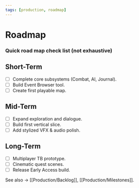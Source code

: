 ```yaml
---
tags: [production, roadmap]
---
```


# Roadmap

### Quick road map check list (not exhaustive) 
## Short-Term
- [ ] Complete core subsystems (Combat, AI, Journal).
- [ ] Build Event Browser tool.
- [ ] Create first playable map.

## Mid-Term
- [ ] Expand exploration and dialogue.
- [ ] Build first vertical slice.
- [ ] Add stylized VFX & audio polish.

## Long-Term
- [ ] Multiplayer TB prototype.
- [ ] Cinematic quest scenes.
- [ ] Release Early Access build.

See also → [[Production/Backlog]], [[Production/Milestones]].
